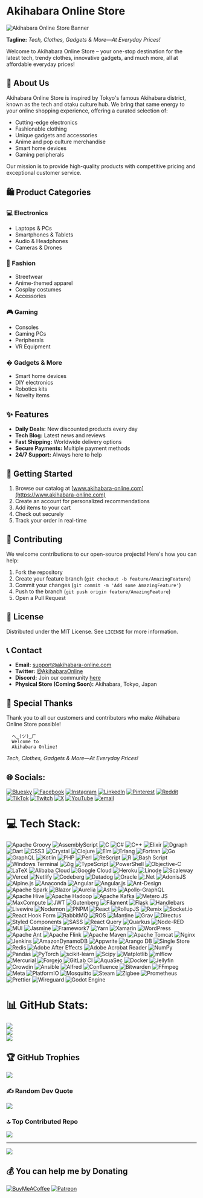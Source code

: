 # Akihabara Online Store

![Akihabara Online Store Banner](https://via.placeholder.com/1200x400?text=Akihabara+Online+Store+-+Tech,+Clothes,+Gadgets+%26+More)

**Tagline:** *Tech, Clothes, Gadgets & More—At Everyday Prices!*

Welcome to Akihabara Online Store – your one-stop destination for the latest tech, trendy clothes, innovative gadgets, and much more, all at affordable everyday prices!

## 📌 About Us

Akihabara Online Store is inspired by Tokyo's famous Akihabara district, known as the tech and otaku culture hub. We bring that same energy to your online shopping experience, offering a curated selection of:

- Cutting-edge electronics
- Fashionable clothing
- Unique gadgets and accessories
- Anime and pop culture merchandise
- Smart home devices
- Gaming peripherals

Our mission is to provide high-quality products with competitive pricing and exceptional customer service.

## 🛍️ Product Categories

### 💻 Electronics
- Laptops & PCs
- Smartphones & Tablets
- Audio & Headphones
- Cameras & Drones

### 👕 Fashion
- Streetwear
- Anime-themed apparel
- Cosplay costumes
- Accessories

### 🎮 Gaming
- Consoles
- Gaming PCs
- Peripherals
- VR Equipment

### � Gadgets & More
- Smart home devices
- DIY electronics
- Robotics kits
- Novelty items

## ✨ Features

- **Daily Deals:** New discounted products every day
- **Tech Blog:** Latest news and reviews
- **Fast Shipping:** Worldwide delivery options
- **Secure Payments:** Multiple payment methods
- **24/7 Support:** Always here to help

## 🚀 Getting Started

1. Browse our catalog at [www.akihabara-online.com](https://www.akihabara-online.com)
2. Create an account for personalized recommendations
3. Add items to your cart
4. Check out securely
5. Track your order in real-time

## 🤝 Contributing

We welcome contributions to our open-source projects! Here's how you can help:

1. Fork the repository
2. Create your feature branch (`git checkout -b feature/AmazingFeature`)
3. Commit your changes (`git commit -m 'Add some AmazingFeature'`)
4. Push to the branch (`git push origin feature/AmazingFeature`)
5. Open a Pull Request

## 📜 License

Distributed under the MIT License. See `LICENSE` for more information.

## 📞 Contact

- **Email:** support@akihabara-online.com
- **Twitter:** [@AkihabaraOnline](https://twitter.com/AkihabaraOnline)
- **Discord:** Join our community [here](#)
- **Physical Store (Coming Soon):** Akihabara, Tokyo, Japan

## 🌟 Special Thanks

Thank you to all our customers and contributors who make Akihabara Online Store possible!

```
  へ‿(ツ)‿ㄏ
  Welcome to
  Akihabara Online!
```

*Tech, Clothes, Gadgets & More—At Everyday Prices!*

## 🌐 Socials:
[![Bluesky](https://img.shields.io/badge/bluesky-0285FF?style=for-the-badge&logo=bluesky&logoColor=%23FFFFFF)](https://bsky.app/profile/akihabaraonlinestore) [![Facebook](https://img.shields.io/badge/Facebook-%231877F2.svg?logo=Facebook&logoColor=white)](https://facebook.com/akihabaraonlinestore) [![Instagram](https://img.shields.io/badge/Instagram-%23E4405F.svg?logo=Instagram&logoColor=white)](https://instagram.com/akihabaraonlinestore) [![LinkedIn](https://img.shields.io/badge/LinkedIn-%230077B5.svg?logo=linkedin&logoColor=white)](https://linkedin.com/in/akihabaraonlinestore) [![Pinterest](https://img.shields.io/badge/Pinterest-%23E60023.svg?logo=Pinterest&logoColor=white)](https://pinterest.com/akihabaraonlinestore) [![Reddit](https://img.shields.io/badge/Reddit-%23FF4500.svg?logo=Reddit&logoColor=white)](https://reddit.com/user/akihabaraos) [![TikTok](https://img.shields.io/badge/TikTok-%23000000.svg?logo=TikTok&logoColor=white)](https://tiktok.com/@akihabaraonlinestore) [![Twitch](https://img.shields.io/badge/Twitch-%239146FF.svg?logo=Twitch&logoColor=white)](https://twitch.tv/akihabaraonlinestore) [![X](https://img.shields.io/badge/X-black.svg?logo=X&logoColor=white)](https://x.com/akihabaraos) [![YouTube](https://img.shields.io/badge/YouTube-%23FF0000.svg?logo=YouTube&logoColor=white)](https://youtube.com/@akihabaraonlinestore) [![email](https://img.shields.io/badge/Email-D14836?logo=gmail&logoColor=white)](mailto:akihabaraonlinestore@outlook.com) 

# 💻 Tech Stack:
![Apache Groovy](https://img.shields.io/badge/Apache%20Groovy-4298B8.svg?style=flat-square&logo=Apache+Groovy&logoColor=white) ![AssemblyScript](https://img.shields.io/badge/assembly%20script-%23000000.svg?style=flat-square&logo=assemblyscript&logoColor=white) ![C](https://img.shields.io/badge/c-%2300599C.svg?style=flat-square&logo=c&logoColor=white) ![C#](https://img.shields.io/badge/c%23-%23239120.svg?style=flat-square&logo=csharp&logoColor=white) ![C++](https://img.shields.io/badge/c++-%2300599C.svg?style=flat-square&logo=c%2B%2B&logoColor=white) ![Elixir](https://img.shields.io/badge/elixir-%234B275F.svg?style=flat-square&logo=elixir&logoColor=white) ![Dgraph](https://img.shields.io/badge/dgraph-%23E50695.svg?style=flat-square&logo=dgraph&logoColor=white) ![Dart](https://img.shields.io/badge/dart-%230175C2.svg?style=flat-square&logo=dart&logoColor=white) ![CSS3](https://img.shields.io/badge/css3-%231572B6.svg?style=flat-square&logo=css3&logoColor=white) ![Crystal](https://img.shields.io/badge/crystal-%23000000.svg?style=flat-square&logo=crystal&logoColor=white) ![Clojure](https://img.shields.io/badge/Clojure-%23Clojure.svg?style=flat-square&logo=Clojure&logoColor=Clojure) ![Elm](https://img.shields.io/badge/Elm-60B5CC?style=flat-square&logo=elm&logoColor=white) ![Erlang](https://img.shields.io/badge/Erlang-white.svg?style=flat-square&logo=erlang&logoColor=a90533) ![Fortran](https://img.shields.io/badge/Fortran-%23734F96.svg?style=flat-square&logo=fortran&logoColor=white) ![Go](https://img.shields.io/badge/go-%2300ADD8.svg?style=flat-square&logo=go&logoColor=white) ![GraphQL](https://img.shields.io/badge/-GraphQL-E10098?style=flat-square&logo=graphql&logoColor=white) ![Kotlin](https://img.shields.io/badge/kotlin-%237F52FF.svg?style=flat-square&logo=kotlin&logoColor=white) ![PHP](https://img.shields.io/badge/php-%23777BB4.svg?style=flat-square&logo=php&logoColor=white) ![Perl](https://img.shields.io/badge/perl-%2339457E.svg?style=flat-square&logo=perl&logoColor=white) ![ReScript](https://img.shields.io/badge/rescript-%2314162c?style=flat-square&logo=rescript&logoColor=e34c4c) ![R](https://img.shields.io/badge/r-%23276DC3.svg?style=flat-square&logo=r&logoColor=white) ![Bash Script](https://img.shields.io/badge/bash_script-%23121011.svg?style=flat-square&logo=gnu-bash&logoColor=white) ![Windows Terminal](https://img.shields.io/badge/Windows%20Terminal-%234D4D4D.svg?style=flat-square&logo=windows-terminal&logoColor=white) ![Zig](https://img.shields.io/badge/Zig-%23F7A41D.svg?style=flat-square&logo=zig&logoColor=white) ![TypeScript](https://img.shields.io/badge/typescript-%23007ACC.svg?style=flat-square&logo=typescript&logoColor=white) ![PowerShell](https://img.shields.io/badge/PowerShell-%235391FE.svg?style=flat-square&logo=powershell&logoColor=white) ![Objective-C](https://img.shields.io/badge/OBJECTIVE--C-%233A95E3.svg?style=flat-square&logo=apple&logoColor=white) ![LaTeX](https://img.shields.io/badge/latex-%23008080.svg?style=flat-square&logo=latex&logoColor=white) ![Alibaba Cloud](https://img.shields.io/badge/AlibabaCloud-%23FF6701.svg?style=flat-square&logo=alibabacloud&logoColor=white) ![Google Cloud](https://img.shields.io/badge/GoogleCloud-%234285F4.svg?style=flat-square&logo=google-cloud&logoColor=white) ![Heroku](https://img.shields.io/badge/heroku-%23430098.svg?style=flat-square&logo=heroku&logoColor=white) ![Linode](https://img.shields.io/badge/linode-00A95C?style=flat-square&logo=linode&logoColor=white) ![Scaleway](https://img.shields.io/badge/SCALEWAY-%234f0599.svg?style=flat-square&logo=scaleway&logoColor=white) ![Vercel](https://img.shields.io/badge/vercel-%23000000.svg?style=flat-square&logo=vercel&logoColor=white) ![Netlify](https://img.shields.io/badge/netlify-%23000000.svg?style=flat-square&logo=netlify&logoColor=#00C7B7) ![Codeberg](https://img.shields.io/badge/Codeberg-2185D0?style=flat-square&logo=Codeberg&logoColor=white) ![Datadog](https://img.shields.io/badge/datadog-%23632CA6.svg?style=flat-square&logo=datadog&logoColor=white) ![Oracle](https://img.shields.io/badge/Oracle-F80000?style=flat-square&logo=oracle&logoColor=white) ![.Net](https://img.shields.io/badge/.NET-5C2D91?style=flat-square&logo=.net&logoColor=white) ![AdonisJS](https://img.shields.io/badge/adonisjs-%23220052.svg?style=flat-square&logo=adonisjs&logoColor=white) ![Alpine.js](https://img.shields.io/badge/alpinejs-white.svg?style=flat-square&logo=alpinedotjs&logoColor=%238BC0D0) ![Anaconda](https://img.shields.io/badge/Anaconda-%2344A833.svg?style=flat-square&logo=anaconda&logoColor=white) ![Angular](https://img.shields.io/badge/angular-%23DD0031.svg?style=flat-square&logo=angular&logoColor=white) ![Angular.js](https://img.shields.io/badge/angular.js-%23E23237.svg?style=flat-square&logo=angularjs&logoColor=white) ![Ant-Design](https://img.shields.io/badge/-AntDesign-%230170FE?style=flat-square&logo=ant-design&logoColor=white) ![Apache Spark](https://img.shields.io/badge/Apache%20Spark-FDEE21?style=flat-square&logo=apachespark&logoColor=black) ![Blazor](https://img.shields.io/badge/blazor-%235C2D91.svg?style=flat-square&logo=blazor&logoColor=white) ![Aurelia](https://img.shields.io/badge/aurelia-%23ED2B88.svg?style=flat-square&logo=aurelia&logoColor=fff) ![Astro](https://img.shields.io/badge/astro-%232C2052.svg?style=flat-square&logo=astro&logoColor=white) ![Apollo-GraphQL](https://img.shields.io/badge/-ApolloGraphQL-311C87?style=flat-square&logo=apollo-graphql) ![Apache Hive](https://img.shields.io/badge/Apache%20Hive-FDEE21?style=flat-square&logo=apachehive&logoColor=black) ![Apache Hadoop](https://img.shields.io/badge/Apache%20Hadoop-66CCFF?style=flat-square&logo=apachehadoop&logoColor=black) ![Apache Kafka](https://img.shields.io/badge/Apache%20Kafka-000?style=flat-square&logo=apachekafka) ![Metero JS](https://img.shields.io/badge/meteorjs-%23d74c4c.svg?style=flat-square&logo=meteor&logoColor=white) ![MaxCompute](https://img.shields.io/badge/MaxCompute-%23FF6701?style=flat-square&logo=alibabacloud&logoColor=white) ![JWT](https://img.shields.io/badge/JWT-black?style=flat-square&logo=JSON%20web%20tokens) ![Gutenberg](https://img.shields.io/badge/gutenberg-%23077CB2.svg?style=flat-square&logo=gutenberg&logoColor=white) ![Filament](https://img.shields.io/badge/Filament-FFAA00?style=flat-square&logoColor=%23000000) ![Flask](https://img.shields.io/badge/flask-%23000.svg?style=flat-square&logo=flask&logoColor=white) ![Handlebars](https://img.shields.io/badge/Handlebars-%23000000?style=flat-square&logo=Handlebars.js&logoColor=white) ![Livewire](https://img.shields.io/badge/livewire-%234e56a6.svg?style=flat-square&logo=livewire&logoColor=white) ![Nodemon](https://img.shields.io/badge/NODEMON-%23323330.svg?style=flat-square&logo=nodemon&logoColor=%BBDEAD) ![PNPM](https://img.shields.io/badge/pnpm-%234a4a4a.svg?style=flat-square&logo=pnpm&logoColor=f69220) ![React](https://img.shields.io/badge/react-%2320232a.svg?style=flat-square&logo=react&logoColor=%2361DAFB) ![RollupJS](https://img.shields.io/badge/RollupJS-ef3335?style=flat-square&logo=rollup.js&logoColor=white) ![Remix](https://img.shields.io/badge/remix-%23000.svg?style=flat-square&logo=remix&logoColor=white) ![Socket.io](https://img.shields.io/badge/Socket.io-black?style=flat-square&logo=socket.io&badgeColor=010101) ![React Hook Form](https://img.shields.io/badge/React%20Hook%20Form-%23EC5990.svg?style=flat-square&logo=reacthookform&logoColor=white) ![RabbitMQ](https://img.shields.io/badge/rabbitmq-FF6600?style=flat-square&logo=rabbitmq&logoColor=white) ![ROS](https://img.shields.io/badge/ros-%230A0FF9.svg?style=flat-square&logo=ros&logoColor=white) ![Mantine](https://img.shields.io/badge/Mantine-ffffff?style=flat-square&logo=Mantine&logoColor=339af0) ![Grav](https://img.shields.io/badge/grav-%23FFFFFF.svg?style=flat-square&logo=grav&logoColor=221E1F) ![Directus](https://img.shields.io/badge/directus-%2364f.svg?style=flat-square&logo=directus&logoColor=white) ![Styled Components](https://img.shields.io/badge/styled--components-DB7093?style=flat-square&logo=styled-components&logoColor=white) ![SASS](https://img.shields.io/badge/SASS-hotpink.svg?style=flat-square&logo=SASS&logoColor=white) ![React Query](https://img.shields.io/badge/-React%20Query-FF4154?style=flat-square&logo=react%20query&logoColor=white) ![Quarkus](https://img.shields.io/badge/quarkus-%234794EB.svg?style=flat-square&logo=quarkus&logoColor=white) ![Node-RED](https://img.shields.io/badge/Node--RED-%238F0000.svg?style=flat-square&logo=node-red&logoColor=white) ![MUI](https://img.shields.io/badge/MUI-%230081CB.svg?style=flat-square&logo=mui&logoColor=white) ![Jasmine](https://img.shields.io/badge/jasmine-%238A4182.svg?style=flat-square&logo=jasmine&logoColor=white) ![Framework7](https://img.shields.io/badge/framework7-%23EE350F.svg?style=flat-square&logo=framework7&logoColor=white) ![Yarn](https://img.shields.io/badge/yarn-%232C8EBB.svg?style=flat-square&logo=yarn&logoColor=white) ![Xamarin](https://img.shields.io/badge/Xamarin-3199DC?style=flat-square&logo=xamarin&logoColor=white) ![WordPress](https://img.shields.io/badge/WordPress-%23117AC9.svg?style=flat-square&logo=WordPress&logoColor=white) ![Apache Ant](https://img.shields.io/badge/Apache%20Ant-A81C7D?style=flat-square&logo=Apache%20Ant&logoColor=white) ![Apache Flink](https://img.shields.io/badge/Apache%20Flink-E6526F?style=flat-square&logo=Apache%20Flink&logoColor=white) ![Apache Maven](https://img.shields.io/badge/Apache%20Maven-C71A36?style=flat-square&logo=Apache%20Maven&logoColor=white) ![Apache Tomcat](https://img.shields.io/badge/apache%20tomcat-%23F8DC75.svg?style=flat-square&logo=apache-tomcat&logoColor=black) ![Nginx](https://img.shields.io/badge/nginx-%23009639.svg?style=flat-square&logo=nginx&logoColor=white) ![Jenkins](https://img.shields.io/badge/jenkins-%232C5263.svg?style=flat-square&logo=jenkins&logoColor=white) ![AmazonDynamoDB](https://img.shields.io/badge/Amazon%20DynamoDB-4053D6?style=flat-square&logo=Amazon%20DynamoDB&logoColor=white) ![Appwrite](https://img.shields.io/badge/Appwrite-%23FD366E.svg?style=flat-square&logo=appwrite&logoColor=white) ![Arango DB](https://img.shields.io/badge/ArangoDB-DDE072?style=flat-square&logo=arangodb&logoColor=white) ![Single Store](https://img.shields.io/badge/Single%20Store-AA00FF?style=flat-square&logo=singlestore&logoColor=white) ![Redis](https://img.shields.io/badge/redis-%23DD0031.svg?style=flat-square&logo=redis&logoColor=white) ![Adobe After Effects](https://img.shields.io/badge/Adobe%20After%20Effects-9999FF.svg?style=flat-square&logo=Adobe%20After%20Effects&logoColor=white) ![Adobe Acrobat Reader](https://img.shields.io/badge/Adobe%20Acrobat%20Reader-EC1C24.svg?style=flat-square&logo=Adobe%20Acrobat%20Reader&logoColor=white) ![NumPy](https://img.shields.io/badge/numpy-%23013243.svg?style=flat-square&logo=numpy&logoColor=white) ![Pandas](https://img.shields.io/badge/pandas-%23150458.svg?style=flat-square&logo=pandas&logoColor=white) ![PyTorch](https://img.shields.io/badge/PyTorch-%23EE4C2C.svg?style=flat-square&logo=PyTorch&logoColor=white) ![scikit-learn](https://img.shields.io/badge/scikit--learn-%23F7931E.svg?style=flat-square&logo=scikit-learn&logoColor=white) ![Scipy](https://img.shields.io/badge/SciPy-%230C55A5.svg?style=flat-square&logo=scipy&logoColor=%white) ![Matplotlib](https://img.shields.io/badge/Matplotlib-%23ffffff.svg?style=flat-square&logo=Matplotlib&logoColor=black) ![mlflow](https://img.shields.io/badge/mlflow-%23d9ead3.svg?style=flat-square&logo=numpy&logoColor=blue) ![Mercurial](https://img.shields.io/badge/mercurial-999999.svg?style=flat-square&logo=mercurial&logoColor=white) ![Forgejo](https://img.shields.io/badge/forgejo-%23FB923C.svg?style=flat-square&logo=forgejo&logoColor=white) ![GitLab CI](https://img.shields.io/badge/gitlab%20CI-%23181717.svg?style=flat-square&logo=gitlab&logoColor=white) ![AquaSec](https://img.shields.io/badge/aqua-%231904DA.svg?style=flat-square&logo=aqua&logoColor=#0018A8) ![Docker](https://img.shields.io/badge/docker-%230db7ed.svg?style=flat-square&logo=docker&logoColor=white) ![Jellyfin](https://img.shields.io/badge/jellyfin-%23000B25.svg?style=flat-square&logo=Jellyfin&logoColor=00A4DC) ![Crowdin](https://img.shields.io/badge/Crowdin-2E3340.svg?style=flat-square&logo=Crowdin&logoColor=white) ![Ansible](https://img.shields.io/badge/ansible-%231A1918.svg?style=flat-square&logo=ansible&logoColor=white) ![Alfred](https://img.shields.io/badge/alfred-%235C1F87.svg?style=flat-square&logo=alfred) ![Confluence](https://img.shields.io/badge/confluence-%23172BF4.svg?style=flat-square&logo=confluence&logoColor=white) ![Bitwarden](https://img.shields.io/badge/bitwarden-%23175DDC.svg?style=flat-square&logo=bitwarden&logoColor=white) ![FFmpeg](https://shields.io/badge/FFmpeg-%23171717.svg?logo=ffmpeg&style=flat-square&labelColor=171717&logoColor=5cb85c) ![Meta](https://img.shields.io/badge/Meta-%230467DF.svg?style=flat-square&logo=Meta&logoColor=white) ![PlatformIO](https://img.shields.io/badge/PlatformIO-%23222.svg?style=flat-square&logo=platformio&logoColor=%23f5822a) ![Mosquitto](https://img.shields.io/badge/mosquitto-%233C5280.svg?style=flat-square&logo=eclipsemosquitto&logoColor=white) ![Steam](https://img.shields.io/badge/steam-%23000000.svg?style=flat-square&logo=steam&logoColor=white) ![Zigbee](https://img.shields.io/badge/zigbee-%23EB0443.svg?style=flat-square&logo=zigbee&logoColor=white) ![Prometheus](https://img.shields.io/badge/Prometheus-E6522C?style=flat-square&logo=Prometheus&logoColor=white) ![Prettier](https://img.shields.io/badge/prettier-%23F7B93E.svg?style=flat-square&logo=prettier&logoColor=black) ![Wireguard](https://img.shields.io/badge/wireguard-%2388171A.svg?style=flat-square&logo=wireguard&logoColor=white) ![Godot Engine](https://img.shields.io/badge/GODOT-%23FFFFFF.svg?style=flat-square&logo=godot-engine)
# 📊 GitHub Stats:
![](https://github-readme-stats.vercel.app/api?username=akihabaraonlinestore&theme=shadow_green&hide_border=false&include_all_commits=false&count_private=false)<br/>
![](https://nirzak-streak-stats.vercel.app/?user=akihabaraonlinestore&theme=shadow_green&hide_border=false)<br/>
![](https://github-readme-stats.vercel.app/api/top-langs/?username=akihabaraonlinestore&theme=shadow_green&hide_border=false&include_all_commits=false&count_private=false&layout=compact)

## 🏆 GitHub Trophies
![](https://github-profile-trophy.vercel.app/?username=akihabaraonlinestore&theme=radical&no-frame=false&no-bg=true&margin-w=4)

### ✍️ Random Dev Quote
![](https://quotes-github-readme.vercel.app/api?type=horizontal&theme=radical)

### 🔝 Top Contributed Repo
![](https://github-contributor-stats.vercel.app/api?username=akihabaraonlinestore&limit=5&theme=dark&combine_all_yearly_contributions=true)

---
[![](https://visitcount.itsvg.in/api?id=akihabaraonlinestore&icon=0&color=0)](https://visitcount.itsvg.in)

  ## 💰 You can help me by Donating
  [![BuyMeACoffee](https://img.shields.io/badge/Buy%20Me%20a%20Coffee-ffdd00?style=for-the-badge&logo=buy-me-a-coffee&logoColor=black)](https://buymeacoffee.com/akihabaraonlinestore) [![Patreon](https://img.shields.io/badge/Patreon-F96854?style=for-the-badge&logo=patreon&logoColor=white)](https://patreon.com/akihabaraonlinestore) 

  
<!-- Proudly created with GPRM ( https://gprm.itsvg.in ) -->
